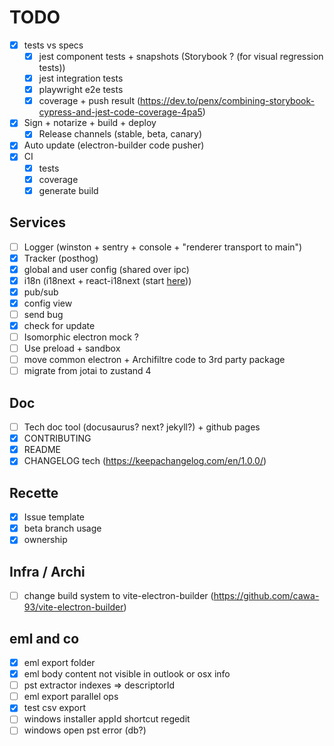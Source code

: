# TODO
- [x] tests vs specs
  - [x] jest component tests + snapshots (Storybook ? (for visual regression tests))
  - [x] jest integration tests
  - [x] playwright e2e tests
  - [x] coverage + push result (https://dev.to/penx/combining-storybook-cypress-and-jest-code-coverage-4pa5)
- [x] Sign + notarize + build + deploy
  - [x] Release channels (stable, beta, canary)
- [x] Auto update (electron-builder code pusher)
- [x] CI
  - [x] tests
  - [x] coverage
  - [x] generate build
## Services
- [ ] Logger (winston + sentry + console + "renderer transport to main")
- [x] Tracker (posthog)
- [x] global and user config (shared over ipc)
- [x] i18n (i18next + react-i18next (start [here](./src/common/i18n/)))
- [x] pub/sub
- [x] config view
- [ ] send bug
- [x] check for update
- [ ] Isomorphic electron mock ?
- [ ] Use preload + sandbox
- [ ] move common electron + Archifiltre code to 3rd party package
- [ ] migrate from jotai to zustand 4 

## Doc
- [ ] Tech doc tool (docusaurus? next? jekyll?) + github pages
- [x] CONTRIBUTING
- [x] README
- [x] CHANGELOG tech (https://keepachangelog.com/en/1.0.0/)

## Recette
- [x] Issue template
- [x] beta branch usage
- [x] ownership

## Infra / Archi
- [ ] change build system to vite-electron-builder (https://github.com/cawa-93/vite-electron-builder)


## eml and co
- [x] eml export folder
- [x] eml body content not visible in outlook or osx info
- [ ] pst extractor indexes => descriptorId
- [ ] eml export parallel ops
- [x] test csv export
- [ ] windows installer appId shortcut regedit
- [ ] windows open pst error (db?) 
